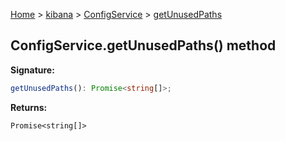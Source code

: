 [Home](./index) &gt; [kibana](./kibana.md) &gt; [ConfigService](./kibana.configservice.md) &gt; [getUnusedPaths](./kibana.configservice.getunusedpaths.md)

## ConfigService.getUnusedPaths() method

<b>Signature:</b>

```typescript
getUnusedPaths(): Promise<string[]>;
```
<b>Returns:</b>

`Promise<string[]>`

